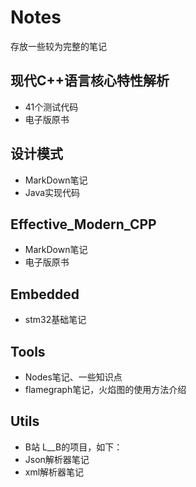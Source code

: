 # Notes

存放一些较为完整的笔记



## 现代C++语言核心特性解析

- 41个测试代码
- 电子版原书



## 设计模式

- MarkDown笔记
- Java实现代码



## Effective_Modern_CPP

- MarkDown笔记
- 电子版原书



## Embedded

- stm32基础笔记



## Tools

- Nodes笔记、一些知识点
- flamegraph笔记，火焰图的使用方法介绍



## Utils

- B站 L__B的项目，如下：
- Json解析器笔记
- xml解析器笔记



